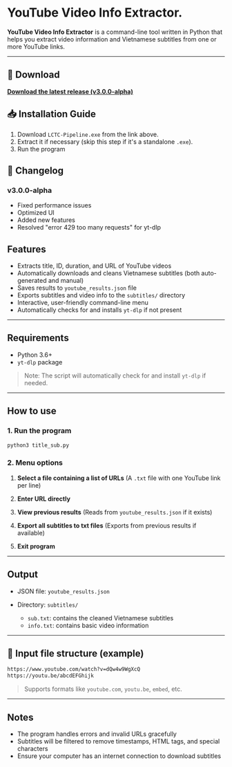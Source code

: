 # YouTube Video Info Extractor.

**YouTube Video Info Extractor** is a command-line tool written in Python that helps you extract video information and Vietnamese subtitles from one or more YouTube links.

-----
## 🚀 Download
[**Download the latest release (v3.0.0-alpha)**](https://github.com/giaquy2000and4/LCTC-tool-pack/releases)

## 📥 Installation Guide
1. Download `LCTC-Pipeline.exe` from the link above.
2. Extract it if necessary (skip this step if it's a standalone `.exe`).
3. Run the program

## 📝 Changelog
### v3.0.0-alpha
- Fixed performance issues
- Optimized UI
- Added new features
- Resolved "error 429 too many requests" for yt-dlp

## Features

  - Extracts title, ID, duration, and URL of YouTube videos
  - Automatically downloads and cleans Vietnamese subtitles (both auto-generated and manual)
  - Saves results to `youtube_results.json` file
  - Exports subtitles and video info to the `subtitles/` directory
  - Interactive, user-friendly command-line menu
  - Automatically checks for and installs `yt-dlp` if not present

-----

## Requirements

  - Python 3.6+
  - `yt-dlp` package

> Note: The script will automatically check for and install `yt-dlp` if needed.

-----

## How to use

### 1\. Run the program

```bash
python3 title_sub.py
```

### 2\. Menu options

1.  **Select a file containing a list of URLs**
    (A `.txt` file with one YouTube link per line)

2.  **Enter URL directly**

3.  **View previous results**
    (Reads from `youtube_results.json` if it exists)

4.  **Export all subtitles to txt files**
    (Exports from previous results if available)

5.  **Exit program**

-----

## Output

  * JSON file: `youtube_results.json`

  * Directory: `subtitles/`

      * `sub.txt`: contains the cleaned Vietnamese subtitles
      * `info.txt`: contains basic video information

-----

## 📄 Input file structure (example)

```txt
https://www.youtube.com/watch?v=dQw4w9WgXcQ
https://youtu.be/abcdEFGhijk
```

> Supports formats like `youtube.com`, `youtu.be`, `embed`, etc.

-----

## Notes

  * The program handles errors and invalid URLs gracefully
  * Subtitles will be filtered to remove timestamps, HTML tags, and special characters
  * Ensure your computer has an internet connection to download subtitles
